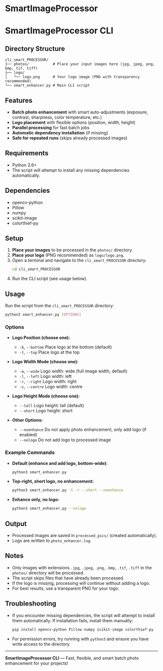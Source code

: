 # SmartImageProcessor

# SmartImageProcessor CLI

## Directory Structure

```
cli_smart_PROCESSOR/
├── photos/           # Place your input images here (jpg, jpeg, png, bmp, tif, tiff)
├── logo/
│   └── logo.png      # Your logo image (PNG with transparency recommended)
└── smart_enhancer.py # Main CLI script
```

## Features
- **Batch photo enhancement** with smart auto-adjustments (exposure, contrast, sharpness, color temperature, etc.)
- **Logo placement** with flexible options (position, width, height)
- **Parallel processing** for fast batch jobs
- **Automatic dependency installation** (if missing)
- **Safe for repeated runs** (skips already processed images)

## Requirements
- Python 3.6+
- The script will attempt to install any missing dependencies automatically.

## Dependencies
- opencv-python
- Pillow
- numpy
- scikit-image
- colorthief-py

## Setup
1. **Place your images** to be processed in the `photos/` directory.
2. **Place your logo** (PNG recommended) as `logo/logo.png`.
3. Open a terminal and navigate to the `cli_smart_PROCESSOR` directory:
   ```bash
   cd cli_smart_PROCESSOR
   ```
4. Run the CLI script (see usage below).

## Usage
Run the script from the `cli_smart_PROCESSOR` directory:

```bash
python3 smart_enhancer.py [OPTIONS]
```

### Options
- **Logo Position (choose one):**
  - `-b`, `--bottom`   Place logo at the bottom (default)
  - `-t`, `--top`      Place logo at the top

- **Logo Width Mode (choose one):**
  - `-w`, `--wide`     Logo width: wide (full image width, default)
  - `-l`, `--left`     Logo width: left
  - `-r`, `--right`    Logo width: right
  - `-c`, `--centre`   Logo width: centre

- **Logo Height Mode (choose one):**
  - `--tall`           Logo height: tall (default)
  - `--short`          Logo height: short

- **Other Options:**
  - `--noenhance`      Do not apply photo enhancement, only add logo (if enabled)
  - `--nologo`         Do not add logo to processed image

### Example Commands

- **Default (enhance and add logo, bottom-wide):**
  ```bash
  python3 smart_enhancer.py
  ```
- **Top-right, short logo, no enhancement:**
  ```bash
  python3 smart_enhancer.py -t -r --short --noenhance
  ```
- **Enhance only, no logo:**
  ```bash
  python3 smart_enhancer.py --nologo
  ```

## Output
- Processed images are saved in `processed_pics/` (created automatically).
- Logs are written to `photo_enhancer.log`.

## Notes
- Only images with extensions `.jpg`, `.jpeg`, `.png`, `.bmp`, `.tif`, `.tiff` in the `photos/` directory will be processed.
- The script skips files that have already been processed.
- If the logo is missing, processing will continue without adding a logo.
- For best results, use a transparent PNG for your logo.

## Troubleshooting
- If you encounter missing dependencies, the script will attempt to install them automatically. If installation fails, install them manually:
  ```bash
  pip install opencv-python Pillow numpy scikit-image colorthief-py
  ```
- For permission errors, try running with `python3` and ensure you have write access to the directory.

---

**SmartImageProcessor CLI** — Fast, flexible, and smart batch photo enhancement for your projects!
